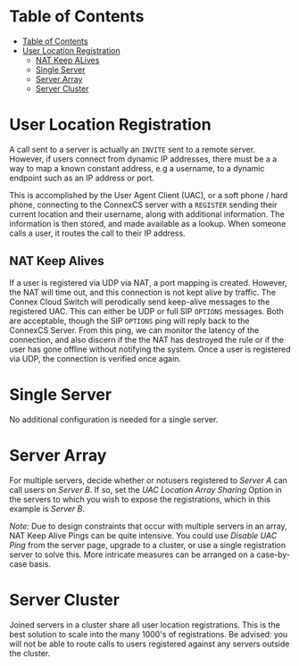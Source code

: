 # Table of Contents

- [Table of Contents](#table-of-contents)
- [User Location Registration](#user-location-registration)
  - [NAT Keep ALives](#nat-keep-alives)
  - [Single Server](#single-server)
  - [Server Array](#server-array)
  - [Server Cluster](#server-cluster)
  
  
# User Location Registration

A call sent to a server is actually an ```INVITE``` sent to a remote server. However, if users connect from dynamic IP addresses, there must be a a way to map a known constant address, e.g a username, to a dynamic endpoint such as an IP address or port.

This is accomplished by the User Agent Client (UAC), or a soft phone / hard phone, connecting to the ConnexCS server with a ```REGISTER``` sending their current location and their username, along with additional information. The information is then stored, and made available as a lookup. When someone calls a user, it routes the call to their IP address.

## NAT Keep Alives
If a user is registered via UDP via NAT, a port mapping is created. However, the NAT will time out, and this connection is not kept alive by traffic. The Connex Cloud Switch will perodically send keep-alive messages to the registered UAC. This can either be UDP or full SIP ```OPTIONS``` messages. Both are acceptable, though the SIP ```OPTIONS``` ping will reply back to the ConnexCS Server. From this ping, we can monitor the latency of the connection, and also discern if the the NAT has destroyed the rule or if the user has gone offline without notifying the system. Once a user is registered via UDP, the connection is verified once again.

# Single Server

No additional configuration is needed for a single server.

# Server Array

For multiple servers, decide whether or notusers registered to _Server A_ can call users on _Server B_. If so, set the *UAC Location Array Sharing* Option in the servers to which you wish to expose the registrations, which in this example is _Server B_.

*Note:* Due to design constraints that occur with multiple servers in an array, NAT Keep Alive Pings can be quite intensive. You could use *Disable UAC Ping* from the server page, upgrade to a cluster, or use a single registration server to solve this. More intricate measures can be arranged on a case-by-case basis.

# Server Cluster

Joined servers in a cluster share all user location registrations. This is the best solution to scale into the many 1000's of registrations. Be advised: you will not be able to route calls to users registered against any servers outside the cluster. 
